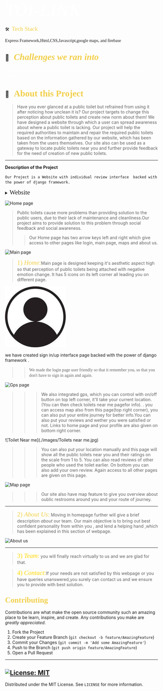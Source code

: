 # <span style="color:#fff; font-family: 'Bebas Neue'; font-size: 2em;">_TOI-LINK_ </span>

🛠 &nbsp;<span style="color: #f2cf4a; font-family: Babas; font-size: 1.4em;">Tech Stack

</span>

<span style="font-family: 'Arial, Helvetica, sans-serif';"> Express Framework,Html,CSS,Javascript,google maps, and firebase
</span>

## 💼 &nbsp; <span style="color: #f2cf4a; font-family: Babas; font-size: 1.4em;">_Challenges we ran into_

</span>
<span style="color:#fff; font-family: 'Bebas Neue'; font-size: 1.2em;">Integrating maps to our site and putting backend for the user review section.
</span>

## 🔭 &nbsp; <span style="color: #f2cf4a; font-family: Babas; font-size: 1.4em;">About this Project

</span>

> Have you ever glanced at a public toilet but refrained from
> using it after noticing how unclean it is?
> Our project targets to change this perception about public
> toilets and create new norm about them!
> We have designed a website through which a user can spread
> awareness about where a public toilet is lacking.
> Our project will help the required authorities to maintain and
> repair the required public toilets based on the information
> gathered by our website, which has been taken from the users
> themselves.
> Our site also can be used as a gateway to locate public toilets
> near you and further provide feedback for the need of creation
> of new public toilets.
> </span>

---

**Description of the Project**

`Our Project is a Website with individual review interface  backed with the power of django framework.`

<details>
           <summary><span style="font-family:Papyrus; font-size:1.5em;">Website</span></summary>
           <p></p>
         </details>

![Home page](./images/home.jpg)

> Public toilets cause more problems than providing
> solution to the public users, due to their lack of
> maintenance and cleanliness.Our project aims to
> provide solution to this problem through social
> feedback and social awareness.
>
> > Our Home page has two arrow keys
> > left and right which give access to other pages like login, main page, maps and about us.

![Main page](./images/main.jpg)

> <span style="color: #f2cf4a; font-family: Babas; font-size: 1.5em;">1) _Home_:</span>Main page is designed keeping it's aesthetic aspect high so that perception of public toilets being attached with negative emotion change. It has 5 icons on its left corner all leading you on different page.

![login](./images/login.jpg)

we have created sign in/up interface page backed with the power of django framework .

> > <span style="font-family: 'Lucida Console';">We made the login page user friendly so that it remember you, so that you don't have to sign in again and again. </span>

![Gps page](./images/gps.jpg)

> > > We also integrated gps, which you can control with on/off button on top left corner, it'll take your current location.(You can then check toilets near me pagefor info). . you can access map also from this page(top right corner), you can also put your entire journey for better info.You can also put your reviews and wether you were satisfied or not. Links to home page and your profile are also given on bottom right corner.

![Toilet Near me](./images/Toilets near me.jpg)

> > > You can also put your location manually and this page will show all the public toilets near you and their ratings on the scale from 1 to 5. You can also read reviews of other people who used the toilet earlier. On bottom you can also add your own review. Again access to all other pages are given on this page.

![Map page](./images/map.jpg)

> > > Our site also have map feature to give you overview about oublic restrooms around you and your route of journey.

---

> <span style="color: #f2cf4a; font-family: Babas; font-size: 1.5em;">2) _About Us_:</span>
> Moving in homepage further will give a brief description _about_ our team. Our main objective is to bring out best confident personality from within you , and lend a helping hand ,which has been explained in this section of webpage.

![About us](./images/about%20us.jpg)

---

> <span style="color:gold; font-family: Babas; font-size: 1.5em;">3) _Team_:</span> you will finally reach virtually to us and we are glad for that.

> <span style="color:gold; font-family: Babas; font-size: 1.5em;">4) _Contact_:</span>If your needs are not satisfied by this webpage or you have queries unanswered,you surely can contact us and we ensure you to provide with best solution.

<!-- CONTRIBUTING -->

## <span style="color: #f2cf4a; font-family: Babas; font-size: 1.2em;">Contributing

</span>

Contributions are what make the open source community such an amazing place to be learn, inspire, and create. Any contributions you make are _greatly appreciated_.

1. Fork the Project
2. Create your Feature Branch (`git checkout -b feature/AmazingFeature`)
3. Commit your Changes (`git commit -m 'Add some AmazingFeature'`)
4. Push to the Branch (`git push origin feature/AmazingFeature`)
5. Open a Pull Request

---

<!-- LICENSE -->

## [![License: MIT](https://img.shields.io/badge/License-MIT-yellow.svg)](https://opensource.org/licenses/MIT)

Distributed under the MIT License. See `LICENSE` for more information.
